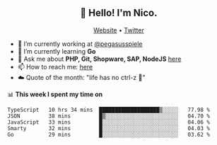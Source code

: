 <h2 align="center">👋 Hello! I'm Nico.</h2>
<p align="center">
  <a href="https://gruselhaus.com">Website</a> •
  <a href="https://twitter.com/NicoFinkernagel">Twitter</a>
</p>


- 🔭 I’m currently working at [@pegasusspiele](https://github.com/pegasusspiele)
- 🌱 I’m currently learning **Go**
- 💬 Ask me about **PHP, Git, Shopware, SAP, NodeJS** [here](https://github.com/gruselhaus/gruselhaus/issues)
- 📫 How to reach me: [here](https://github.com/gruselhaus/gruselhaus/issues)
- ☁️ Quote of the month: "life has no ctrl-z 🌴"

📊 **This week I spent my time on**
<!--START_SECTION:waka-->
```text
TypeScript   10 hrs 34 mins  ███████████████████▒░░░░░   77.98 % 
JSON         38 mins         █▒░░░░░░░░░░░░░░░░░░░░░░░   04.70 % 
JavaScript   33 mins         █░░░░░░░░░░░░░░░░░░░░░░░░   04.06 % 
Smarty       32 mins         █░░░░░░░░░░░░░░░░░░░░░░░░   04.03 % 
Go           29 mins         █░░░░░░░░░░░░░░░░░░░░░░░░   03.62 % 
```
<!--END_SECTION:waka-->
